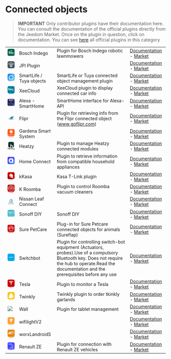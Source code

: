 
# Connected objects


>**IMPORTANT**
>Only contributor plugins have their documentation here. You can consult the documentation of the official plugins directly from the Jeedom Market. Once on the plugin in question, click on documentation.
>You can see [here](https://market.jeedom.com/index.php?v=d&p=market&type=plugin&categorie=devicecommunication) all official plugins in this category


| | | | |
|--- | --- | --- | ---|
|<img src="BoschIndego/BoschIndego_icon.png" class="pluginLogo" width="100" />|Bosch Indego|Plugin for Bosch Indego robotic lawnmowers|[Documentation](https://jpty.github.io/jeedom/plugins/BoschIndego/en_US/index.html) - [Market](https://market.jeedom.com/index.php?v=d&p=market_display&id=3937)|
|<img src="JPI/JPI_icon.png" class="pluginLogo" width="100" />|JPI Plugin||[Documentation](https://NextDom.github.io/plugin-jpi/en_US/) - [Market](https://market.jeedom.com/index.php?v=d&p=market_display&id=2850)|
|<img src="SmartLife/SmartLife_icon.png" class="pluginLogo" width="100" />|SmartLife / Tuya objects|SmartLife or Tuya connected object management plugin|[Documentation](https://sabinus52.github.io/jeedom-smartlife/en_US/) - [Market](https://market.jeedom.com/index.php?v=d&p=market_display&id=3724)|
|<img src="XeeCloud/XeeCloud_icon.png" class="pluginLogo" width="100" />|XeeCloud|XeeCloud plugin to display connected car info|[Documentation](https://fgmx85.github.io/plugin-XeeCloud/en_US/) - [Market](https://market.jeedom.com/index.php?v=d&p=market_display&id=1925)|
|<img src="alexasmarthome/alexasmarthome_icon.png" class="pluginLogo" width="100" />|Alexa - SmartHome|SmartHome interface for Alexa-API|[Documentation](http://sigalou-domotique.fr/plugin-jeedom-alexa-api/92-alexa-amazon-smarthome-documentation-2) - [Market](https://market.jeedom.com/index.php?v=d&p=market_display&id=3914)|
|<img src="flipr/flipr_icon.png" class="pluginLogo" width="100" />|Flipr|Plugin for retrieving info from the Flipr connected object (www.goflipr.com)|[Documentation](https://tof32.github.io/docPluginFlipr/en_US/) - [Market](https://market.jeedom.com/index.php?v=d&p=market_display&id=3981)|
|<img src="gardenasmartsystem/gardenasmartsystem_icon.png" class="pluginLogo" width="100" />|Gardena Smart System||[Documentation](https://xlec.github.io/jeedom-gardenasmartsystem/en_US/) - [Market](https://market.jeedom.com/index.php?v=d&p=market_display&id=3367)|
|<img src="heatzy/heatzy_icon.png" class="pluginLogo" width="100" />|Heatzy|Plugin to manage Heatzy connected modules|[Documentation](https://l3flo.github.io/jeedom-heatzy/en_US/) - [Market](https://market.jeedom.com/index.php?v=d&p=market_display&id=3111)|
|<img src="homeconnect/homeconnect_icon.png" class="pluginLogo" width="100" />|Home Connect|Plugin to retrieve information from compatible household appliances|[Documentation](https://jmvedrine.github.io/homeconnect/en_US/) - [Market](https://market.jeedom.com/index.php?v=d&p=market_display&id=3894)|
|<img src="kkasa/kkasa_icon.png" class="pluginLogo" width="100" />|kKasa|Kasa T-Link plugin|[Documentation](https://kavod.github.io/kkasa/en_US/) - [Market](https://market.jeedom.com/index.php?v=d&p=market_display&id=3489)|
|<img src="kroomba/kroomba_icon.png" class="pluginLogo" width="100" />|K Roomba|Plugin to control Roomba vacuum cleaners|[Documentation](https://jmvedrine.github.io/kroomba/en_US/) - [Market](https://market.jeedom.com/index.php?v=d&p=market_display&id=2776)|
|<img src="nissan_leaf_connect/nissan_leaf_connect_icon.png" class="pluginLogo" width="100" />|Nissan Leaf Connect||[Documentation]() - [Market](https://market.jeedom.com/index.php?v=d&p=market_display&id=2383)|
|<img src="sonoffdiy/sonoffdiy_icon.png" class="pluginLogo" width="100" />|Sonoff DIY|Sonoff DIY|[Documentation](http://sigalou-domotique.fr/sonoff-diy/83-plugin-sonoff-diy-documentation) - [Market](https://market.jeedom.com/index.php?v=d&p=market_display&id=3890)|
|<img src="surepetcare/surepetcare_icon.png" class="pluginLogo" width="100" />|Sure PetCare|Plug-in for Sure Petcare connected objects for animals (Sureflap)|[Documentation](https://jmvedrine.github.io/jeedom-surepetcare/en_US/) - [Market](https://market.jeedom.com/index.php?v=d&p=market_display&id=3718)|
|<img src="switchbot/switchbot_icon.png" class="pluginLogo" width="100" />|Switchbot|Plugin for controlling switch-bot equipment (Actuators, probes).Use of a compulsory Bluetooth key. Does not require the hub to operate.Read the documentation and the prerequisites before any use|[Documentation](https://zyg0m4t1k.github.io/switchbot/en_US/) - [Market](https://market.jeedom.com/index.php?v=d&p=market_display&id=3892)|
|<img src="tesla/tesla_icon.png" class="pluginLogo" width="100" />|Tesla|Plugin to monitor a Tesla|[Documentation](http://tesla.jeedom.free.fr) - [Market](https://market.jeedom.com/index.php?v=d&p=market_display&id=3486)|
|<img src="twinkly/twinkly_icon.png" class="pluginLogo" width="100" />|Twinkly|Twinkly plugin to order tkinkly garlands|[Documentation](https://koleos6.github.io/twinkly/en_US/) - [Market](https://market.jeedom.com/index.php?v=d&p=market_display&id=3541)|
|<img src="wall/wall_icon.png" class="pluginLogo" width="100" />|Wall|Plugin for tablet management|[Documentation](https://barre35.github.io/jeedom-plugin-wall/en_US/index) - [Market](https://market.jeedom.com/index.php?v=d&p=market_display&id=3634)|
|<img src="wifilightV2/wifilightV2_icon.png" class="pluginLogo" width="100" />|wifilightV2||[Documentation](https://bcaro.github.io/wifilightV2-doc/en_US/) - [Market](https://market.jeedom.com/index.php?v=d&p=market_display&id=2793)|
|<img src="worxLandroidS/worxLandroidS_icon.png" class="pluginLogo" width="100" />|worxLandroidS||[Documentation](https://sebsst.github.io/worxLandroidS/en_US/) - [Market](https://market.jeedom.com/index.php?v=d&p=market_display&id=3396)|
|<img src="ze/ze_icon.png" class="pluginLogo" width="100" />|Renault ZE|Plugin for connection with Renault ZE vehicles|[Documentation](https://anto35.github.io/jeedom_docs/plugins/ze/index) - [Market](https://market.jeedom.com/index.php?v=d&p=market_display&id=3067)|

